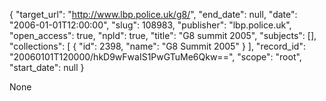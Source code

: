 {
  "target_url": "http://www.lbp.police.uk/g8/", 
  "end_date": null, 
  "date": "2006-01-01T12:00:00", 
  "slug": 108983, 
  "publisher": "lbp.police.uk", 
  "open_access": true, 
  "npld": true, 
  "title": "G8 summit 2005", 
  "subjects": [], 
  "collections": [
    {
      "id": 2398, 
      "name": "G8 Summit 2005"
    }
  ], 
  "record_id": "20060101T120000/hkD9wFwaIS1PwGTuMe6Qkw==", 
  "scope": "root", 
  "start_date": null
}

None